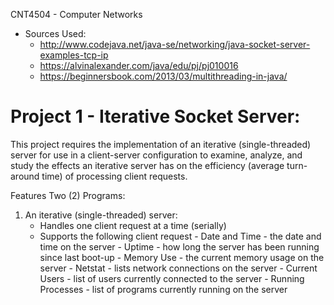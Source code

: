 CNT4504 - Computer Networks
  - Sources Used:
      - http://www.codejava.net/java-se/networking/java-socket-server-examples-tcp-ip
      - https://alvinalexander.com/java/edu/pj/pj010016
      - https://beginnersbook.com/2013/03/multithreading-in-java/

# Project 1 - Iterative Socket Server:
This project requires the implementation of an iterative (single-threaded) server for use in a client-server configuration to examine, analyze, and study the effects an iterative server has on the efficiency (average turn-around time) of processing client requests.

Features Two (2) Programs:
1) An iterative (single-threaded) server:
    - Handles one client request at a time (serially)
    - Supports the following client request
          - Date and Time - the date and time on the server
          - Uptime - how long the server has been running since last boot-up
          - Memory Use - the current memory usage on the server
          - Netstat - lists network connections on the server
          - Current Users - list of users currently connected to the server
          - Running Processes - list of programs currently running on the server
